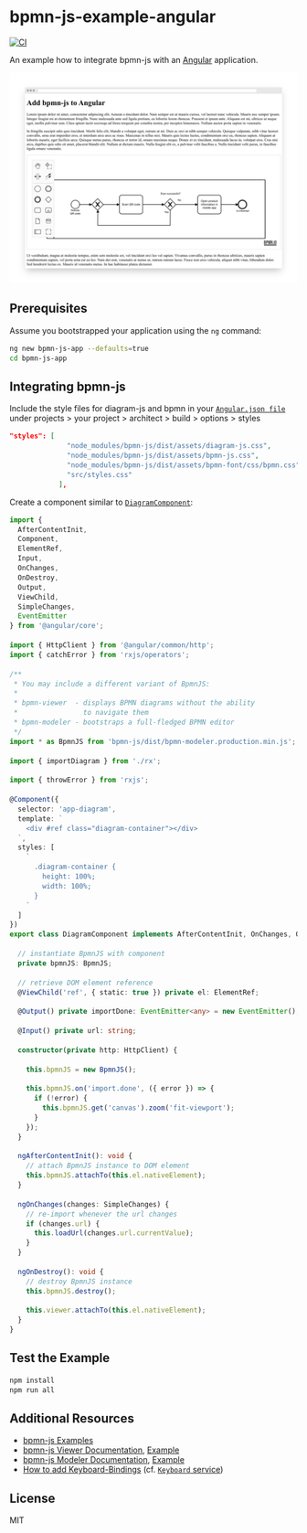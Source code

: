 # bpmn-js-example-angular

[![CI](https://github.com/bpmn-io/bpmn-js-example-angular/workflows/CI/badge.svg)](https://github.com/bpmn-io/bpmn-js-example-angular/actions?query=workflow%3ACI)

An example how to integrate bpmn-js with an [Angular](https://angular.io/) application.

![Integration Screenshot](./docs/screenshot.png)

## Prerequisites

Assume you bootstrapped your application using the `ng` command:

```sh
ng new bpmn-js-app --defaults=true
cd bpmn-js-app
```


## Integrating bpmn-js

Include the style files for diagram-js and bpmn in your [`Angular.json file`](./bpmn-js-app/angular.json) under projects > your project > architect > build > options > styles

```json
"styles": [
              "node_modules/bpmn-js/dist/assets/diagram-js.css",
              "node_modules/bpmn-js/dist/assets/bpmn-js.css",
              "node_modules/bpmn-js/dist/assets/bpmn-font/css/bpmn.css",
              "src/styles.css"
            ],
```

Create a component similar to [`DiagramComponent`](./bpmn-js-app/src/app/diagram/diagram.component.ts):

```typescript
import {
  AfterContentInit,
  Component,
  ElementRef,
  Input,
  OnChanges,
  OnDestroy,
  Output,
  ViewChild,
  SimpleChanges,
  EventEmitter
} from '@angular/core';

import { HttpClient } from '@angular/common/http';
import { catchError } from 'rxjs/operators';

/**
 * You may include a different variant of BpmnJS:
 *
 * bpmn-viewer  - displays BPMN diagrams without the ability
 *                to navigate them
 * bpmn-modeler - bootstraps a full-fledged BPMN editor
 */
import * as BpmnJS from 'bpmn-js/dist/bpmn-modeler.production.min.js';

import { importDiagram } from './rx';

import { throwError } from 'rxjs';

@Component({
  selector: 'app-diagram',
  template: `
    <div #ref class="diagram-container"></div>
  `,
  styles: [
    `
      .diagram-container {
        height: 100%;
        width: 100%;
      }
    `
  ]
})
export class DiagramComponent implements AfterContentInit, OnChanges, OnDestroy {

  // instantiate BpmnJS with component
  private bpmnJS: BpmnJS;

  // retrieve DOM element reference
  @ViewChild('ref', { static: true }) private el: ElementRef;

  @Output() private importDone: EventEmitter<any> = new EventEmitter();

  @Input() private url: string;

  constructor(private http: HttpClient) {

    this.bpmnJS = new BpmnJS();

    this.bpmnJS.on('import.done', ({ error }) => {
      if (!error) {
        this.bpmnJS.get('canvas').zoom('fit-viewport');
      }
    });
  }

  ngAfterContentInit(): void {
    // attach BpmnJS instance to DOM element
    this.bpmnJS.attachTo(this.el.nativeElement);
  }

  ngOnChanges(changes: SimpleChanges) {
    // re-import whenever the url changes
    if (changes.url) {
      this.loadUrl(changes.url.currentValue);
    }
  }

  ngOnDestroy(): void {
    // destroy BpmnJS instance
    this.bpmnJS.destroy();

    this.viewer.attachTo(this.el.nativeElement);
  }
}

```


## Test the Example

```sh
npm install
npm run all
```

## Additional Resources

* [bpmn-js Examples](https://github.com/bpmn-io/bpmn-js-examples)
* [bpmn-js Viewer Documentation](https://github.com/bpmn-io/bpmn-js/blob/main/lib/Viewer.js), [Example](https://github.com/bpmn-io/bpmn-js-examples/blob/main/starter/viewer.html)
* [bpmn-js Modeler Documentation](https://github.com/bpmn-io/bpmn-js/blob/main/lib/Modeler.js), [Example](https://github.com/bpmn-io/bpmn-js-examples/tree/main/modeler)
* [How to add Keyboard-Bindings](https://forum.bpmn.io/t/hotkeys-like-the-demo/89/2) (cf. [`Keyboard` service](https://github.com/bpmn-io/diagram-js/blob/main/lib/features/keyboard/Keyboard.js))

## License

MIT
